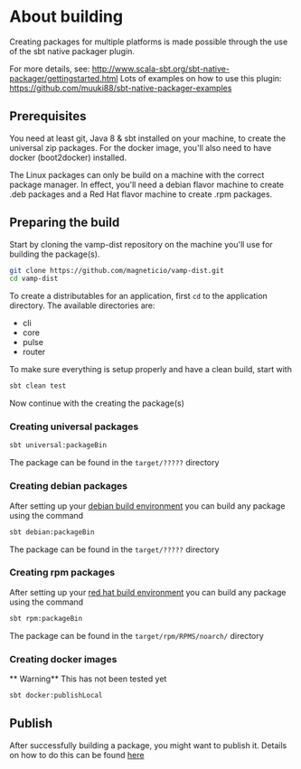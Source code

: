 # About building

Creating packages for multiple platforms is made possible through the use of the sbt native packager plugin.

For more details, see: http://www.scala-sbt.org/sbt-native-packager/gettingstarted.html
Lots of examples on how to use this plugin: https://github.com/muuki88/sbt-native-packager-examples


## Prerequisites

You need at least git, Java 8 & sbt installed on your machine, to create the universal zip packages.
For the docker image, you'll also need to have docker (boot2docker) installed.

The Linux packages can only be build on a machine with the correct package manager. 
In effect, you'll need a debian flavor machine to create .deb packages and a Red Hat flavor machine to create .rpm packages.


## Preparing the build

Start by cloning the vamp-dist repository  on the machine you'll use for building the package(s).

```bash
git clone https://github.com/magneticio/vamp-dist.git
cd vamp-dist
```

To create a distributables for an application, first `cd` to the application directory. The available directories are:
- cli
- core
- pulse
- router


To make sure everything is setup properly and have a clean build, start with

```bash
sbt clean test
```

Now continue with the creating the package(s)


### Creating universal packages

```bash
sbt universal:packageBin
```

The package can be found in the `target/?????` directory


### Creating debian packages

After setting up your [debian build environment](https://github.com/magneticio/vamp-dist/blob/master/docs/prepare-debian.md) you can build any package using the command

```bash
sbt debian:packageBin
```

The package can be found in the `target/?????` directory



### Creating rpm packages

After setting up your [red hat build environment](https://github.com/magneticio/vamp-dist/blob/master/docs/prepare-redhat.md) you can build any package using the command

```bash
sbt rpm:packageBin
```

The package can be found in the `target/rpm/RPMS/noarch/` directory

### Creating docker images

** Warning** This has not been tested yet


```bash
sbt docker:publishLocal
```

## Publish

After successfully building a package, you might want to publish it.
Details on how to do this can be found [here](https://github.com/magneticio/vamp-dist/blob/master/docs/publish.md)





